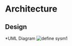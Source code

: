 # Architecture


## Design
*UML Diagram
![define sysm1](https://user-images.githubusercontent.com/46900710/152700741-670852ad-14fa-4a4f-9f6d-237f3a4b614b.png)

